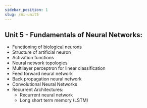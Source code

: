 ```yaml
---
sidebar_position: 1
slug: /mi-unit5
---
```


## Unit 5 - Fundamentals of Neural Networks:

- Functioning of biological neurons
- Structure of artificial neuron
- Activation functions
- Neural network topologies
- Multilayer perceptron for linear classification
- Feed forward neural network
- Back propagation neural network
- Convolutional Neural Networks
- Recurrent Architectures:
  - Recurrent neural network
  - Long short term memory (LSTM)
